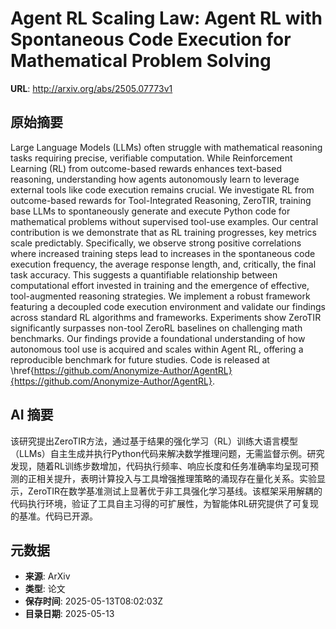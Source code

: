 # Agent RL Scaling Law: Agent RL with Spontaneous Code Execution for Mathematical Problem Solving

**URL**: http://arxiv.org/abs/2505.07773v1

## 原始摘要

Large Language Models (LLMs) often struggle with mathematical reasoning tasks
requiring precise, verifiable computation. While Reinforcement Learning (RL)
from outcome-based rewards enhances text-based reasoning, understanding how
agents autonomously learn to leverage external tools like code execution
remains crucial. We investigate RL from outcome-based rewards for
Tool-Integrated Reasoning, ZeroTIR, training base LLMs to spontaneously
generate and execute Python code for mathematical problems without supervised
tool-use examples. Our central contribution is we demonstrate that as RL
training progresses, key metrics scale predictably. Specifically, we observe
strong positive correlations where increased training steps lead to increases
in the spontaneous code execution frequency, the average response length, and,
critically, the final task accuracy. This suggests a quantifiable relationship
between computational effort invested in training and the emergence of
effective, tool-augmented reasoning strategies. We implement a robust framework
featuring a decoupled code execution environment and validate our findings
across standard RL algorithms and frameworks. Experiments show ZeroTIR
significantly surpasses non-tool ZeroRL baselines on challenging math
benchmarks. Our findings provide a foundational understanding of how autonomous
tool use is acquired and scales within Agent RL, offering a reproducible
benchmark for future studies. Code is released at
\href{https://github.com/Anonymize-Author/AgentRL}{https://github.com/Anonymize-Author/AgentRL}.


## AI 摘要

该研究提出ZeroTIR方法，通过基于结果的强化学习（RL）训练大语言模型（LLMs）自主生成并执行Python代码来解决数学推理问题，无需监督示例。研究发现，随着RL训练步数增加，代码执行频率、响应长度和任务准确率均呈现可预测的正相关提升，表明计算投入与工具增强推理策略的涌现存在量化关系。实验显示，ZeroTIR在数学基准测试上显著优于非工具强化学习基线。该框架采用解耦的代码执行环境，验证了工具自主习得的可扩展性，为智能体RL研究提供了可复现的基准。代码已开源。

## 元数据

- **来源**: ArXiv
- **类型**: 论文
- **保存时间**: 2025-05-13T08:02:03Z
- **目录日期**: 2025-05-13
